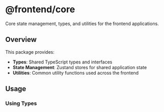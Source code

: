 # @frontend/core

Core state management, types, and utilities for the frontend applications.

## Overview

This package provides:

- **Types**: Shared TypeScript types and interfaces
- **State Management**: Zustand stores for shared application state
- **Utilities**: Common utility functions used across the frontend

## Usage

### Using Types
